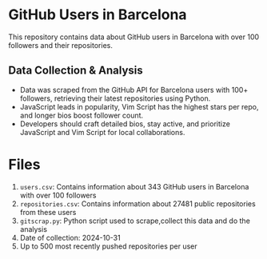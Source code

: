 # GitHub Users in Barcelona

This repository contains data about GitHub users in Barcelona with over 100 followers and their repositories.

## Data Collection & Analysis

<ul style="list-style-type: disc;">
    <li>Data was scraped from the GitHub API for Barcelona users with 100+ followers, retrieving their latest repositories using Python.</li>
    <li>JavaScript leads in popularity, Vim Script has the highest stars per repo, and longer bios boost follower count.</li>
    <li>Developers should craft detailed bios, stay active, and prioritize JavaScript and Vim Script for local collaborations.</li>
</ul>



# Files
1. `users.csv`: Contains information about 343 GitHub users in Barcelona with over 100 followers
2. `repositories.csv`: Contains information about 27481 public repositories from these users
3. `gitscrap.py`: Python script used to scrape,collect this data and do the analysis
4.  Date of collection: 2024-10-31
5. Up to 500 most recently pushed repositories per user
